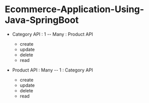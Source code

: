 # Ecommerce-Application-Using-Java-SpringBoot

- Category API : 1 -- Many : Product API
  - create
  - update
  - delete
  - read

- Product API : Many -- 1 : Category API
  - create
  - update
  - delete
  - read

